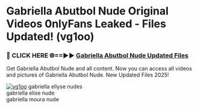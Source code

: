 # Gabriella Abutbol Nude Original Videos 0nlyFans Leaked - Files Updated! (vg1oo)

<h3>🔴 CLICK HERE 🌐==►► <a href="https://tinyurl.com/yrmya6cz" rel="nofollow">Gabriella Abutbol Nude Updated Files</a></h3>

Get Gabriella Abutbol Nude and all content. Now you can access all videos and pictures of Gabriella Abutbol Nude. New Updated Files 2025!

[![vg1oo](https://i.imgur.com/FMdXYCs.gif)](https://tinyurl.com/yrmya6cz)
gabriella ellyse nudes<br>
gabriella elise nude<br>
gabriella moura nude